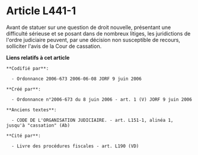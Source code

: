 # Article L441-1

Avant de statuer sur une question de droit nouvelle, présentant une difficulté sérieuse et se posant dans de nombreux
litiges, les juridictions de l'ordre judiciaire peuvent, par une décision non susceptible de recours, solliciter l'avis de la
Cour de cassation.

**Liens relatifs à cet article**

	**Codifié par**:

	  - Ordonnance 2006-673 2006-06-08 JORF 9 juin 2006

	**Créé par**:

	  - Ordonnance n°2006-673 du 8 juin 2006 - art. 1 (V) JORF 9 juin 2006

	**Anciens textes**:

	  - CODE DE L'ORGANISATION JUDICIAIRE. - art. L151-1, alinéa 1, jusqu'à "cassation" (Ab)

	**Cité par**:

	  - Livre des procédures fiscales - art. L190 (VD)
